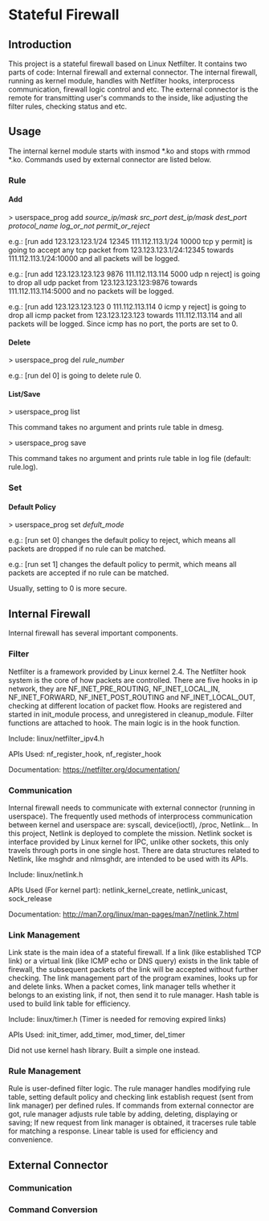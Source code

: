 # Stateful Firewall

## Introduction

This project is a stateful firewall based on Linux Netfilter. It contains two parts of code: Internal firewall and external connector.
The internal firewall, running as kernel module, handles with Netfilter hooks, interprocess communication, firewall logic control and etc. 
The external connector is the remote for transmitting user's commands to the inside, like adjusting the filter rules, checking status and etc.

## Usage

The internal kernel module starts with insmod \*.ko and stops with rmmod \*.ko. Commands used by external connector are listed below.
### Rule 

#### Add
\> userspace\_prog add *source\_ip/mask src\_port dest\_ip/mask dest\_port protocol\_name log\_or\_not permit\_or\_reject* 

e.g.: [run add 123.123.123.1/24 12345 111.112.113.1/24 10000 tcp y permit] 
is going to accept any tcp packet from 123.123.123.1/24:12345 towards 111.112.113.1/24:10000 and all packets will be logged.

e.g.: [run add 123.123.123.123 9876 111.112.113.114 5000 udp n reject] 
is going to drop all udp packet from 123.123.123.123:9876 towards 111.112.113.114:5000 and no packets will be logged.

e.g.: [run add 123.123.123.123 0 111.112.113.114 0 icmp y reject] 
is going to drop all icmp packet from 123.123.123.123 towards 111.112.113.114 and all packets will be logged. Since icmp has no port, the ports are set to 0.


#### Delete

\> userspace\_prog del *rule\_number*

e.g.: [run del 0]
is going to delete rule 0.

#### List/Save

\> userspace\_prog list

This command takes no argument and prints rule table in dmesg.

\> userspace\_prog save

This command takes no argument and prints rule table in log file (default: rule.log).

### Set

#### Default Policy

\> userspace\_prog set *defult_mode*

e.g.: [run set 0]
changes the default policy to reject, which means all packets are dropped if no rule can be matched.

e.g.: [run set 1]
changes the default policy to permit, which means all packets are accepted if no rule can be matched.

Usually, setting to 0 is more secure.

## Internal Firewall

Internal firewall has several important components. 

### Filter

Netfilter is a framework provided by Linux kernel 2.4. The Netfilter hook system is the core of how packets are controlled.
There are five hooks in ip network, they are NF\_INET_PRE_ROUTING, NF\_INET\_LOCAL\_IN, NF\_INET\_FORWARD, NF\_INET\_POST\_ROUTING and NF\_INET\_LOCAL\_OUT, checking at different location of packet flow.
Hooks are registered and started in init_module process, and unregistered in cleanup_module.
Filter functions are attached to hook. The main logic is in the hook function.

Include: linux/netfilter_ipv4.h

APIs Used: nf\_register\_hook, nf\_register\_hook

Documentation: https://netfilter.org/documentation/


### Communication

Internal firewall needs to communicate with external connector (running in userspace). The frequently used methods of interprocess communication between kernel and userspace are: syscall, device(ioctl), /proc, Netlink...
In this project, Netlink is deployed to complete the mission. Netlink socket is interface provided by Linux kernel for IPC, unlike other sockets, this only travels through ports in one single host.
There are data structures related to Netlink, like msghdr and nlmsghdr, are intended to be used with its APIs. 

Include: linux/netlink.h

APIs Used (For kernel part): netlink\_kernel\_create, netlink\_unicast, sock\_release

Documentation: http://man7.org/linux/man-pages/man7/netlink.7.html

### Link Management

Link state is the main idea of a stateful firewall. If a link (like established TCP link) or a virtual link (like ICMP echo or DNS query) exists in the link table of firewall,
the subsequent packets of the link will be accepted without further checking. The link management part of the program examines, looks up for and delete links. When a packet comes,
link manager tells whether it belongs to an existing link, if not, then send it to rule manager. Hash table is used to build link table for efficiency. 

Include: linux/timer.h (Timer is needed for removing expired links)

APIs Used: init\_timer, add\_timer, mod\_timer, del\_timer

Did not use kernel hash library. Built a simple one instead.

### Rule Management

Rule is user-defined filter logic. The rule manager handles modifying rule table, setting default policy and checking link establish request (sent from link manager) per defined rules.
If commands from external connector are got, rule manager adjusts rule table by adding, deleting, displaying or saving; If new request from link manager is obtained, it tracerses rule table for matching a response.
Linear table is used for efficiency and convenience. 


## External Connector

### Communication

### Command Conversion

